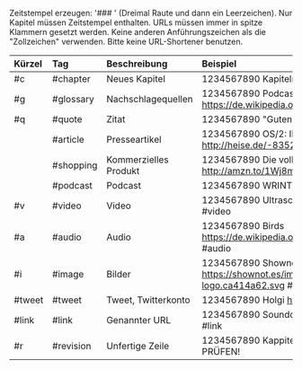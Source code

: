 Zeitstempel erzeugen: '### ' (Dreimal Raute und dann ein Leerzeichen). Nur Kapitel müssen Zeitstempel enthalten.
URLs müssen immer in spitze Klammern gesetzt werden. Keine anderen Anführungszeichen als die "Zollzeichen" verwenden.
Bitte keine URL-Shortener benutzen.

| Kürzel | Tag | Beschreibung | Beispiel |
|:-------|:----|:-------------|:---------|
|#c|#chapter|Neues Kapitel|1234567890 Kapitelname #c|
|#g|#glossary|Nachschlagequellen|1234567890 Podcasting <https://de.wikipedia.org/Podcasting> #g|
|#q|#quote|Zitat|1234567890 "Guten Morgen, Linus." (Tim) #q|
||#article|Presseartikel|1234567890 OS/2: IBM zeigt Merlin <http://heise.de/-8352> #article|
||#shopping|Kommerzielles Produkt|1234567890 Die vollkommene Ehe <http://amzn.to/1Wj8mQp> #shopping|
||#podcast|Podcast|1234567890 WRINT <http://wrint.de> #podcast|
|#v|#video|Video|1234567890 Ultraschall <youtu.be/Eb5o6WAQHQ4> #video|
|#a|#audio|Audio|1234567890 Birds <https://de.wikipedia.org/wiki/Datei:Birds_Polyphonic.ogg> #audio|
|#i|#image|Bilder|1234567890 Shownot.es Logo <https://shownot.es/images/shownotes-logo.ca414a62.svg> #image|
|#tweet|#tweet|Tweet, Twitterkonto|1234567890 Holgi <https://twitter.com/holgi> #tweet|
|#link|#link|Genannter URL|1234567890 Soundcloud <https://soundcloud.com/> #link|
|#r|#revision|Unfertige Zeile|1234567890 Kappitelname #c #r RECHTSCHREIBUNG PRÜFEN!|

